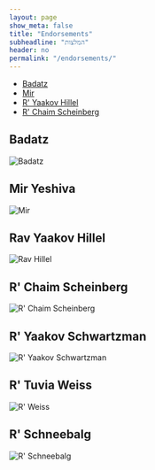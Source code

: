 ```yaml
---
layout: page
show_meta: false
title: "Endorsements"
subheadline: "המלצות"
header: no
permalink: "/endorsements/"
---
```

* [Badatz](#badatz)
* [Mir](#mir)
* [R' Yaakov Hillel](#hillel)
* [R' Chaim Scheinberg](#scheinberg)

<a id="badatz"></a>
## Badatz
![Badatz](/images/Badatz.jpg)
<a id="mir"></a>
## Mir Yeshiva
![Mir](/images/Mir.jpg)
<a id="hillel"></a>
## Rav Yaakov Hillel
![Rav Hillel](/images/RavHillel.jpg)
<a id="scheinberg"></a>
## R' Chaim Scheinberg
![R' Chaim Scheinberg](/images/RavScheinberg.jpg)
## R' Yaakov Schwartzman
![R' Yaakov Schwartzman](/images/RavSchwartzman.jpg)
## R' Tuvia Weiss
![R' Weiss](/images/RavWeiss.jpg)
## R' Schneebalg
![R' Schneebalg](/images/RavSchneebalg.jpg)
